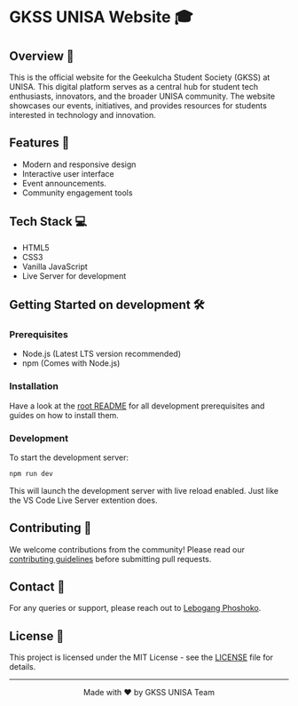 # GKSS UNISA Website 🎓

## Overview 🌟

This is the official website for the Geekulcha Student Society (GKSS) at UNISA. This digital platform serves as a central hub for student tech enthusiasts, innovators, and the broader UNISA community. The website showcases our events, initiatives, and provides resources for students interested in technology and innovation.

## Features 🚀

- Modern and responsive design
- Interactive user interface
- Event announcements.
- Community engagement tools

## Tech Stack 💻

- HTML5
- CSS3
- Vanilla JavaScript
- Live Server for development

## Getting Started on development 🛠️

### Prerequisites

- Node.js (Latest LTS version recommended)
- npm (Comes with Node.js)

### Installation

Have a look at the [root README](../../README.md) for all development prerequisites and guides on how to install them.

### Development

To start the development server:

```bash
npm run dev
```

This will launch the development server with live reload enabled. Just like the VS Code Live Server extention does.

## Contributing 🤝

We welcome contributions from the community! Please read our [contributing guidelines](../../CONTRIBUTING.md) before submitting pull requests.

## Contact 📧

For any queries or support, please reach out to [Lebogang Phoshoko](mailto:dev.phoshoko.ml@gmail.com).

## License 📄

This project is licensed under the MIT License - see the [LICENSE](../../LICENSE) file for details.

---

<p align="center">Made with ❤️ by GKSS UNISA Team</p>

